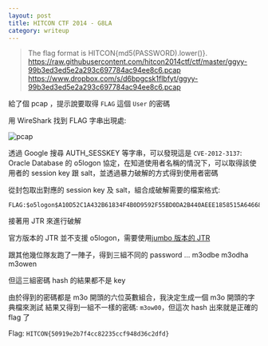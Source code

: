 ```yaml
---
layout: post
title: HITCON CTF 2014 - G8LA
category: writeup
---
```


> The flag format is HITCON{md5(PASSWORD).lower()}. 
> https://raw.githubusercontent.com/hitcon2014ctf/ctf/master/ggyy-99b3ed3ed5e2a293c697784ac94ee8c6.pcap
> https://www.dropbox.com/s/d6bpgcsk1flbfyt/ggyy-99b3ed3ed5e2a293c697784ac94ee8c6.pcap

給了個 pcap ，提示說要取得 `FLAG` 這個 `User` 的密碼

<!--more-->

用 WireShark 找到 FLAG 字串出現處:

![pcap](http://2.bp.blogspot.com/-4fsN2RDAZ_I/U_IlUUOZgHI/AAAAAAAAAYk/3nsEY_zMVMg/s1600/%E8%9E%A2%E5%B9%95%E5%BF%AB%E7%85%A7%2B2014-08-18%2B%E4%B8%8B%E5%8D%8811.58.29%2B1.png)

透過 Google 搜尋 AUTH_SESSKEY 等字串，可以發現這是 `CVE-2012-3137`:
Oracle Database 的 o5logon 協定，在知道使用者名稱的情況下，可以取得該使用者的 session key 跟 salt，並透過暴力破解的方式得到使用者密碼

從封包取出對應的 session key 及 salt，組合成破解需要的檔案格式:

```
FLAG:$o5logon$A10D52C1A432B61834F4B0D9592F55BD0DA2B440AEEE1858515A646683240D24A61F0C9366C63E93D629292B7891F44A*878C0B92D61A594F2680
```

接著用 JTR 來進行破解

官方版本的 JTR 並不支援 o5logon，需要使用[jumbo 版本的 JTR](https://github.com/magnumripper/JohnTheRipper/)

跟其他幾位隊友跑了一陣子，得到三組不同的 password ...
m3odbe
m3odha
m3owen

但這三組密碼 hash 的結果都不是 key 

由於得到的密碼都是 m3o 開頭的六位英數組合，我決定生成一個 m3o 開頭的字典檔來測試 
結果又得到一組不一樣的密碼: `m3ow00`，但這次 hash 出來就是正確的 flag 了

Flag: `HITCON{50919e2b7f4cc82235ccf948d36c2dfd}`


